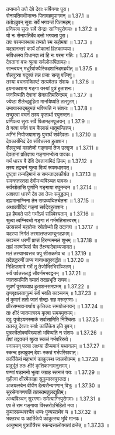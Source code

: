 

  
तप्यमाने तपो देवे देवाः सर्षिगणाः पुरा।  
सेनापतिमभीप्सन्तः पितामहमुपागमन् ॥ 1.37.1 ॥   
ततोऽब्रुवन् सुराः सर्वे भगवन्तं पितामहम्।  
प्रणिपत्य सुराः सर्वे सेन्द्राः साग्निपुरोगमाः ॥ 1.37.2 ॥   
यो नः सेनापतिर्देव दत्तो भगवता पुरा।  
तपः परममास्थाय तप्यते स्म सहोमया ॥ 1.37.3 ॥   
यदत्रानन्तरं कार्यं लोकानां हितकाम्यया।  
संविधत्स्व विधानज्ञ त्वं हि नः परमा गतिः ॥ 1.37.4 ॥   
देवतानां वचः श्रुत्वा सर्वलोकपितामहः।  
सान्त्वयन् मधुरैर्वाक्यैस्त्रिदशानिदमब्रवीत् ॥ 1.37.5 ॥   
शैलपुत्र्या यदुक्तं तन्न प्रजाः सन्तु पत्निषु।  
तस्या वचनमक्लिष्टं सत्यमेतन्न संशयः ॥ 1.37.6 ॥   
इयमाकाशगा गङ्गा यस्यां पुत्रं हुताशनः।  
जनयिष्यति देवानां सेनापतिमरिन्दमम् ॥ 1.37.7 ॥   
ज्येष्ठा शैलेन्द्रदुहिता मानयिष्यति तत्सुतम्।  
उमायास्तद्बहुमतं भविष्यति न संशयः ॥ 1.37.8 ॥   
तच्छ्रुत्वा वचनं तस्य कृतार्था रघुनन्दन।  
प्रणिपत्य सुराः सर्वे पितामहमपूजयन् ॥ 1.37.9 ॥   
ते गत्वा पर्वतं राम कैलासं धातुमण्डितम्।  
अग्निं नियोजयामासुः पुत्रार्थं सर्वदैवताः ॥ 1.37.10 ॥   
देवकार्यमिदं देव संविधत्स्व हुताशन।  
शैलपुत्र्यां महातेजो गङ्गायां तेज उत्सृज ॥ 1.37.11 ॥   
देवतानां प्रतिज्ञाय गङ्गामभ्येत्य पावकः।  
गर्भं धारय वै देवि देवतानामिदं प्रियम् ॥ 1.37.12 ॥   
तस्य तद्वचनं श्रुत्वा दिव्यं रूपमधारयत्।  
दृष्ट्वा तन्महिमानं स समन्तादवकीर्यत ॥ 1.37.13 ॥   
समन्ततस्तदा देवीमभ्यषिञ्चत पावकः।  
सर्वस्रोतांसि पूर्णानि गङ्गाया रघुनन्दन ॥ 1.37.14 ॥   
अशक्ता धारणे देव तव तेजः समुद्धतम्।  
दह्यमानाग्निना तेन सम्प्रव्यथितचेतना ॥ 1.37.15 ॥   
अथाब्रवीदिदं गङ्गां सर्वदेवहुताशनः।  
इह हैमवते पादे गर्भोऽयं सन्निवेश्यताम् ॥ 1.37.16 ॥   
श्रुत्वा त्वग्निवचो गङ्गा तं गर्भमतिभास्वरम्।  
उत्ससर्ज महातेजः स्रोतोभ्यो हि तदानघ ॥ 1.37.17 ॥   
यदस्या निर्गतं तस्मात्तप्तजाम्बूनदप्रभम्।  
काञ्चनं धरणीं प्राप्तं हिरण्यममलं शुभम् ॥ 1.37.18 ॥   
ताम्रं कार्ष्णायसं चैव तैक्ष्ण्यादेवाभ्यजायत।  
मलं तस्याभवत्तत्र त्रपु सीसकमेव च ॥ 1.37.19 ॥   
तदेतद्धरणीं प्राप्य नानाधातुरवर्द्धत ॥ 1.37.20 ॥   
निक्षिप्तमात्रे गर्भे तु तेजोभिरभिरञ्जितम्।  
सर्वं पर्वतसन्नद्धं सौवर्णमभवद्वनम् ॥ 1.37.21 ॥   
जातरूपमिति ख्यातं तदाप्रभृति राघव।  
सुवर्णं पुरुषव्याघ्र हुताशनसमप्रभम् ॥ 1.37.22 ॥   
तृणवृक्षलतागुल्मं सर्वं भवति काञ्चनम् ॥ 1.37.23 ॥   
तं कुमारं ततो जातं सेन्द्राः सह मरुद्गणाः।  
क्षीरसम्भावनार्थाय कृत्तिकाः समयोजनयन् ॥ 1.37.24 ॥   
ताः क्षीरं जातमात्रस्य कृत्वा समयमुत्तमम्।  
ददुः पुत्रोऽयमस्माकं सर्वासामिति निश्चिताः ॥ 1.37.25 ॥   
ततस्तु देवताः सर्वाः कार्तिकेय इति ब्रुवन्।  
पुत्रस्त्रैलोक्यविख्यातो भविष्यति न संशयः ॥ 1.37.26 ॥   
तेषां तद्ववचनं श्रुत्वा स्कन्नं गर्भपरिस्रवे।  
स्नापयन् परया लक्ष्म्या दीप्यमानं यथानलम् ॥ 1.37.27 ॥   
स्कन्द इत्यब्रुवन् देवाः स्कन्नं गर्भपरिस्रवात्।  
कार्तिकेयं महाभागं काकुत्स्थ ज्वलनोपमम् ॥ 1.37.28 ॥   
प्रादुर्भूतं ततः क्षीरं कृत्तिकानामनुत्तमम्।  
षण्णां षडाननो भूत्वा जग्राह स्तनजं पयः ॥ 1.37.29 ॥   
गृहीत्वा क्षीरमेकाह्ना सुकुमारवपुस्तदा।  
अजयत्स्वेन वीर्येण दैत्यसैन्यगणान् विभुः ॥ 1.37.30 ॥   
सुरसेनागणपतिं ततस्तमतुलद्युतिम्।  
अभ्यषिञ्चन् सुरगणाः समेत्याग्निपुरोगमाः ॥ 1.37.31 ॥   
एष ते राम गङ्गाया विस्तरोऽभिहितो मया।  
कुमारसम्भवश्चैव धन्यः पुण्यस्तथैव च ॥ 1.37.32 ॥   
भक्तश्च यः कार्तिकेये काकुत्स्थ भुवि मानवः।  
आयुष्मान् पुत्रपौत्रैश्च स्कन्दसालोक्यतां व्रजेत् ॥ 1.37.33 ॥   
